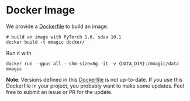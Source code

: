 # Docker Image

We provide a [Dockerfile](Dockerfile) to build an image.

```shell
# build an image with PyTorch 1.6, sdaa 10.1
docker build -t mmagic docker/
```

Run it with

```shell
docker run --gpus all --shm-size=8g -it -v {DATA_DIR}:/mmagic/data mmagic
```

**Note**:
Versions defined in this [Dockerfile](Dockerfile) is not up-to-date.
If you use this Dockerfile in your project, you probably want to make some updates.
Feel free to submit an issue or PR for the update.
